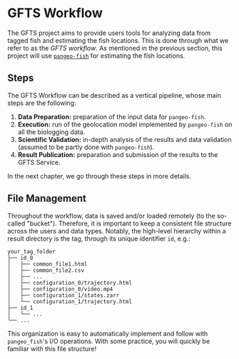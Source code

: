# GFTS Workflow

The GFTS project aims to provide users tools for analyzing data from tagged fish and estimating the fish locations.
This is done through what we refer to as the _GFTS workflow_.
As mentioned in the previous section, this project will use [`pangeo-fish`](https://github.com/pangeo-fish/pangeo-fish) for estimating the fish locations.

## Steps

The GFTS Workflow can be described as a vertical pipeline, whose main steps are the following:

1. **Data Preparation:** preparation of the input data for `pangeo-fish`.
2. **Execution:** run of the geolocation model implemented by `pangeo-fish` on all the biologging data.
3. **Scientific Validation:** in-depth analysis of the results and data validation (assumed to be partly done with `pangeo-fish`).
4. **Result Publication:** preparation and submission of the results to the GFTS Service.

In the next chapter, we go through these steps in more details.

## File Management

Throughout the workflow, data is saved and/or loaded remotely (to the so-called "bucket").
Therefore, it is important to keep a consistent file structure across the users and data types.
Notably, the high-level hierarchy within a result directory is the tag, through its unique identifier `id`, e.g.:

```
your_tag_folder
├── id_0
│   ├── common_file1.html
│   ├── common_file2.csv
│   ├── ...
│   ├── configuration_0/trajectory.html
│   ├── configuration_0/video.mp4
│   ├── configuration_1/states.zarr
│   └── configuration_1/trajectory.html
├── id_1
│   └── ...
└── ...
```

This organization is easy to automatically implement and follow with `pangeo_fish`'s I/O operations.
With some practice, you will quickly be familiar with this file structure!
